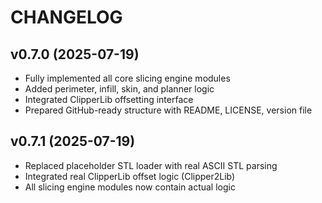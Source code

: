 # CHANGELOG

## v0.7.0 (2025-07-19)
- Fully implemented all core slicing engine modules
- Added perimeter, infill, skin, and planner logic
- Integrated ClipperLib offsetting interface
- Prepared GitHub-ready structure with README, LICENSE, version file


## v0.7.1 (2025-07-19)
- Replaced placeholder STL loader with real ASCII STL parsing
- Integrated real ClipperLib offset logic (Clipper2Lib)
- All slicing engine modules now contain actual logic
